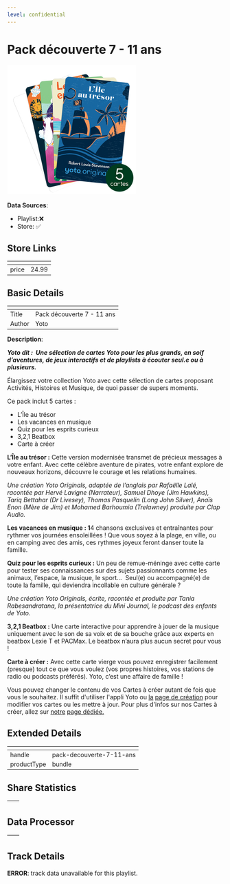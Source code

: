 ```yaml
---
level: confidential
---
```

# Pack découverte 7 - 11 ans

![card_[9WvE6].png](../../img/cards/card_[9WvE6].png)

**Data Sources**: 

- Playlist:❌
- Store: ✅


## Store Links

| <!-- --> | <!-- --> |
| - | - |
| price | 24.99 |


## Basic Details

| <!-- --> | <!-- --> |
| - | - |
| Title | Pack découverte 7 - 11 ans |
| Author | Yoto |

**Description**:

**_Yoto dit :  Une sélection de cartes Yoto pour les plus grands, en soif d’aventures, de jeux interactifs et de playlists à écouter seul.e ou à plusieurs._** 

Élargissez votre collection Yoto avec cette sélection de cartes proposant Activités, Histoires et Musique, de quoi passer de supers moments.

Ce pack inclut 5 cartes :  

*   L’Île au trésor
*   Les vacances en musique
*   Quiz pour les esprits curieux 
*   3,2,1 Beatbox
*   Carte à créer 

**L’Île au trésor :** Cette version modernisée transmet de précieux messages à votre enfant. Avec cette célèbre aventure de pirates, votre enfant explore de nouveaux horizons, découvre le courage et les relations humaines. 

_Une création Yoto Originals, adaptée de l’anglais par Rafaëlle Lalé, racontée par Hervé Lavigne (Narrateur), Samuel Dhoye (Jim Hawkins), Tariq Bettahar (Dr Livesey), Thomas Pasquelin (Long John Silver), Anaïs Enon (Mère de Jim) et Mohamed Barhoumia (Trelawney) produite par Clap Audio._

**Les vacances en musique : 1**4 chansons exclusives et entraînantes pour rythmer vos journées ensoleillées ! Que vous soyez à la plage, en ville, ou en camping avec des amis, ces rythmes joyeux feront danser toute la famille.

**Quiz pour les esprits curieux :** Un peu de remue-méninge avec cette carte pour tester ses connaissances sur des sujets passionnants comme les animaux, l’espace, la musique, le sport…  Seul(e) ou accompagné(e) de toute la famille, qui deviendra incollable en culture générale ?

_Une création Yoto Originals, écrite, racontée et produite par Tania Rabesandratana, la présentatrice du Mini Journal, le podcast des enfants de Yoto._

**3,2,1 Beatbox :** Une carte interactive pour apprendre à jouer de la musique uniquement avec le son de sa voix et de sa bouche grâce aux experts en beatbox Lexie T et PACMax. Le beatbox n’aura plus aucun secret pour vous !

**Carte à créer :** Avec cette carte vierge vous pouvez enregistrer facilement (presque) tout ce que vous voulez (vos propres histoires, vos stations de radio ou podcasts préférés). Yoto, c’est une affaire de famille ! 

Vous pouvez changer le contenu de vos Cartes à créer autant de fois que vous le souhaitez. Il suffit d'utiliser l'appli Yoto ou [la](https://my.yotoplay.com/my-cards) [page de création](https://my.yotoplay.com/my-cards) pour modifier vos cartes ou les mettre à jour. Pour plus d'infos sur nos Cartes à créer, allez sur [notre](https://yoto-eu.myshopify.com/fr/pages/myo) [page dédiée.](https://eu.yotoplay.com/fr/pages/myo)


## Extended Details

| <!-- --> | <!-- --> |
| - | - |
| handle | pack-decouverte-7-11-ans |
| productType | bundle |


## Share Statistics

| <!-- --> | <!-- --> |
| - | - |


## Data Processor

| <!-- --> | <!-- --> |
| - | - |


## Track Details

**ERROR**: track data unavailable for this playlist.
